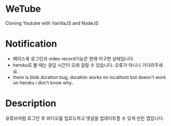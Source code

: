 # WeTube

Cloning Youtube with VanillaJS and NodeJS

# Notification

- 페이스북 로그인과 video record기능은 현재 미구현 상태입니다.
- heroku로 볼 때는 응답 시간이 오래 걸릴 수 있습니다. 오류가 아니니 기다려주세요.
- there is blob duration bug, duration works on localhost but doesn't work on heroku i don't know why..

# Description

유튜브처럼 로그인 후 비디오를 업로드하고 댓글을 업데이트할 수 있게 만든 앱입니다.


